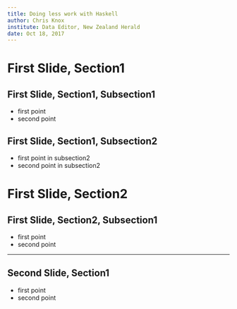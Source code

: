 ```yaml
---
title: Doing less work with Haskell
author: Chris Knox
institute: Data Editor, New Zealand Herald
date: Oct 18, 2017
---
```


# First Slide, Section1

## First Slide, Section1, Subsection1

- first point
- second point

## First Slide, Section1, Subsection2

- first point in subsection2
- second point in subsection2

# First Slide, Section2

## First Slide, Section2, Subsection1

- first point
- second point

-----------------

## Second Slide, Section1

- first point
- second point
